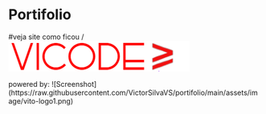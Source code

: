 # Portifolio 
#veja site como ficou / ![Screenshot](https://raw.githubusercontent.com/VictorSilvaVS/portifolio/main/assets/image/vito-logo1.png)

<title> visite o site: https://victorsilvavs.github.io/portifolio/ </title>
powered by: ![Screenshot](https://raw.githubusercontent.com/VictorSilvaVS/portifolio/main/assets/image/vito-logo1.png)
